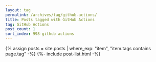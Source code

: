 ```yaml
---
layout: tag
permalink: /archives/tag/github-actions/
title: Posts tagged with GitHub Actions
tag: GitHub Actions
post_count: 1
sort_index: 998-github actions
---
```

{% assign posts = site.posts | where_exp: "item", "item.tags contains page.tag" -%}
{%- include post-list.html -%}
